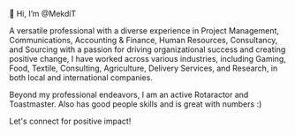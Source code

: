 👋 Hi, I’m @MekdiT
  
A versatile professional with a diverse experience in Project Management, Communications, Accounting & Finance, Human Resources, Consultancy, and Sourcing with a passion for driving organizational success and creating positive change, I have worked across various industries, including Gaming, Food, Textile, Consulting, Agriculture, Delivery Services, and Research, in both local and international companies.

Beyond my professional endeavors, I am an active Rotaractor and Toastmaster. Also has good people skills and is great with numbers :)

Let's connect for positive impact!

<!---
MekdiT/MekdiT is a ✨ special ✨ repository because its `README.md` (this file) appears on your GitHub profile.
You can click the Preview link to take a look at your changes.
--->
